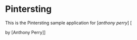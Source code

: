 # Pintersting

This is the Pintersting sample application for 
[*anthony perry*] [


by [Anthony Perry]]